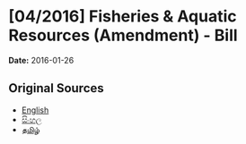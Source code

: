 # [04/2016] Fisheries & Aquatic Resources (Amendment) - Bill

**Date:** 2016-01-26

## Original Sources

- [English](https://documents.gov.lk/view/bills/2016/1/04-2016_E.pdf)
- [සිංහල](https://documents.gov.lk/view/bills/2016/1/04-2016_S.pdf)
- [தமிழ்](https://documents.gov.lk/view/bills/2016/1/04-2016_T.pdf)
